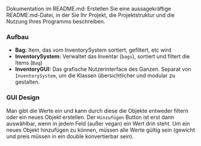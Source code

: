 Dokumentation im README.md: Erstellen Sie eine aussagekräftige README.md-Datei, in der
Sie Ihr Projekt, die Projektstruktur und die Nutzung Ihres Programms beschreiben.

### Aufbau
 - **Bag:** Item, das vom InventorySystem sortiert, gefiltert, etc wird
 - **InventorySystem:** Verwaltet das Inventar (`bags`), sortiert und filtert die Items (`Bag`)
 - **InventoryGUI:** Das grafische Nutzerinterface des Ganzen. Separat von `InventorySystem`, um die Klassen übersichtlicher und modular zu gestalten.


### GUI Design
Man gibt die Werte ein und kann durch diese die Objekte entweder filtern oder ein neues Objekt erstellen.
Der `Hinzufügen` Button ist erst dann auswählbar, wenn in jedem Feld (außer vegan) ein Wert drin steht.
Um ein neues Objekt hinzufügen zu können, müssen alle Werte gültig sein (gewicht und preis müssen in ein double konvertierbar sein). 
